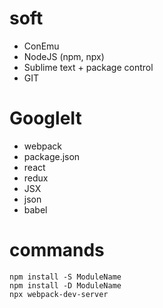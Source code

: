 # soft

* ConEmu
* NodeJS (npm, npx)
* Sublime text + package control
* GIT

# GoogleIt

* webpack
* package.json
* react
* redux
* JSX
* json
* babel




# commands

	npm install -S ModuleName
	npm install -D ModuleName
	npx webpack-dev-server